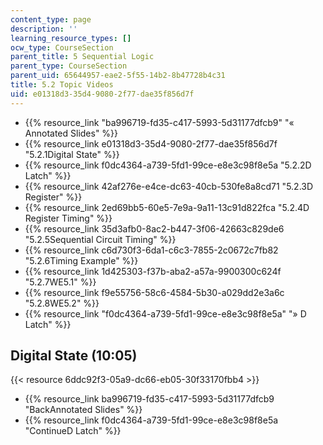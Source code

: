 ```yaml
---
content_type: page
description: ''
learning_resource_types: []
ocw_type: CourseSection
parent_title: 5 Sequential Logic
parent_type: CourseSection
parent_uid: 65644957-eae2-5f55-14b2-8b47728b4c31
title: 5.2 Topic Videos
uid: e01318d3-35d4-9080-2f77-dae35f856d7f
---
```


*   {{% resource_link "ba996719-fd35-c417-5993-5d31177dfcb9" "« Annotated Slides" %}}
*   {{% resource_link e01318d3-35d4-9080-2f77-dae35f856d7f "5.2.1Digital State" %}}
*   {{% resource_link f0dc4364-a739-5fd1-99ce-e8e3c98f8e5a "5.2.2D Latch" %}}
*   {{% resource_link 42af276e-e4ce-dc63-40cb-530fe8a8cd71 "5.2.3D Register" %}}
*   {{% resource_link 2ed69bb5-60e5-7e9a-9a11-13c91d822fca "5.2.4D Register Timing" %}}
*   {{% resource_link 35d3afb0-8ac2-b447-3f06-42663c829de6 "5.2.5Sequential Circuit Timing" %}}
*   {{% resource_link c6d730f3-6da1-c6c3-7855-2c0672c7fb82 "5.2.6Timing Example" %}}
*   {{% resource_link 1d425303-f37b-aba2-a57a-9900300c624f "5.2.7WE5.1" %}}
*   {{% resource_link f9e55756-58c6-4584-5b30-a029dd2e3a6c "5.2.8WE5.2" %}}
*   {{% resource_link "f0dc4364-a739-5fd1-99ce-e8e3c98f8e5a" "» D Latch" %}}

Digital State (10:05)
---------------------

{{< resource 6ddc92f3-05a9-dc66-eb05-30f33170fbb4 >}}

*   {{% resource_link ba996719-fd35-c417-5993-5d31177dfcb9 "BackAnnotated Slides" %}}
*   {{% resource_link f0dc4364-a739-5fd1-99ce-e8e3c98f8e5a "ContinueD Latch" %}}